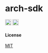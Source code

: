 # arch-sdk

[<img alt="crates.io" src="https://img.shields.io/crates/v/arch-sdk.svg?style=for-the-badge&color=fc8d62&logo=rust" height="20">](https://crates.io/crates/arch-sdk)
[<img alt="docs.rs" src="https://img.shields.io/badge/docs.rs-arch_sdk?style=for-the-badge&labelColor=555555&logo=docs.rs" height="20">](https://docs.rs/arch-sdk)

#### License

[MIT](https://github.com/Arch-Network/arch-sdk/blob/main/Cargo.toml#L6C1-L6C16)
